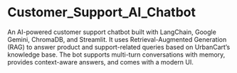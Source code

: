 # Customer_Support_AI_Chatbot
An AI-powered customer support chatbot built with LangChain, Google Gemini, ChromaDB, and Streamlit. It uses Retrieval-Augmented Generation (RAG) to answer product and support-related queries based on UrbanCart’s knowledge base. The bot supports multi-turn conversations with memory, provides context-aware answers, and comes with a modern UI.
